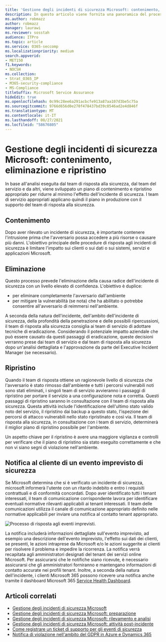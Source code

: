 ```yaml
---
title: 'Gestione degli incidenti di sicurezza Microsoft: contenimento, eliminazione e ripristino'
description: In questo articolo viene fornita una panoramica del processo di contenimento, eliminazione e ripristino della gestione degli incidenti di sicurezza nei servizi online Microsoft.
ms.author: robmazz
author: robmazz
manager: laurawi
ms.reviewer: sosstah
audience: ITPro
ms.topic: article
ms.service: O365-seccomp
ms.localizationpriority: medium
search.appverid:
- MET150
f1.keywords:
- NOCSH
ms.collection:
- Strat_O365_IP
- M365-security-compliance
- MS-Compliance
titleSuffix: Microsoft Service Assurance
hideEdit: true
ms.openlocfilehash: 0c99c28ee6a291acbcfe913a87aa107d3be5c75a
ms.sourcegitcommit: 9766d656d0e270f478437bd39c0546ad2e4d846f
ms.translationtype: MT
ms.contentlocale: it-IT
ms.lasthandoff: 08/27/2021
ms.locfileid: "58676805"
---
```

# <a name="microsoft-security-incident-management-containment-eradication-and-recovery"></a>Gestione degli incidenti di sicurezza Microsoft: contenimento, eliminazione e ripristino

In base all'analisi eseguita dal team di risposta alla sicurezza, dal team del servizio e da altri, viene sviluppato un piano di contenimento e ripristino appropriato per ridurre al minimo l'effetto dell'incidente di sicurezza. I team di servizio appropriati applicano quindi il piano in produzione con il supporto del team di risposta alla sicurezza.

## <a name="containment"></a>Contenimento

Dopo aver rilevato un incidente di sicurezza, è importante contenere l'intrusione prima che l'avversario possa accedere a più risorse o causare più danni. L'obiettivo principale delle procedure di risposta agli incidenti di sicurezza è limitare l'impatto sui clienti o sui dati o sui sistemi, servizi e applicazioni Microsoft.

## <a name="eradication"></a>Eliminazione

Questo processo prevede l'eliminazione della causa radice dell'incidente di sicurezza con un livello elevato di confidenza. L'obiettivo è duplice:

- per eliminare completamente l'avversario dall'ambiente
- per mitigare la vulnerabilità (se nota) che ha abilitato o potrebbe consentire all'avversario di reimmersi nell'ambiente.

A seconda della natura dell'incidente, dell'ambito dell'incidente di sicurezza, della profondità della penetrazione e delle possibili ripercussioni, il team di risposta alla sicurezza consiglia ai team di servizio di adottare tecniche di eradicazione. Considerando il potenziale impatto aziendale che può essere causato da questi passaggi di eradicazione, queste decisioni verranno prese dai team di servizio e dal team di risposta alla sicurezza dopo un'analisi dettagliata e l'approvazione da parte del Executive Incident Manager (se necessario).

## <a name="recovery"></a>Ripristino

Quando il team di risposta ottiene un ragionevole livello di sicurezza che l'avversario è stato rimosso dall'ambiente e tutti i percorsi vulnerabili noti sono stati eliminati, i singoli team di servizio avvieranno i passaggi di ripristino per portare il servizio a una configurazione nota e corretta. Questi passaggi di ripristino saranno in consultazione con il team di risposta alla sicurezza. Questa attività include l'identificazione dell'ultimo stato valido noto del servizio, il ripristino dai backup a questo stato, l'ispezione dei percorsi di attacco vulnerabili nello stato ripristinato e così via. Il team di risposta alla sicurezza, in consultazione con i team di servizio, determinerà il miglior piano di ripristino possibile per l'ambiente.

Un aspetto chiave per il ripristino è avere una maggiore vigilanza e controlli per verificare che il piano di ripristino sia stato eseguito correttamente e che non vi siano segni di violazione nell'ambiente.

## <a name="customer-notification-of-security-incident"></a>Notifica al cliente di un evento imprevisto di sicurezza

Se Microsoft determina che si è verificato un incidente di sicurezza, microsoft informerà l'utente con un ritardo indebito e entro i requisiti contrattuali e di conformità concordati. Dopo aver identificato tutti i tenant interessati, il team di comunicazione corrispondente lavora per identificare eventuali normative rilevanti applicabili ai tenant interessati. Il team delle comunicazioni utilizza il canale di comunicazione appropriato definito nelle normative applicabili per inviare una notifica al contatto tenant appropriato.

![Processo di risposta agli eventi imprevisti.](../media/assurance-incident-response-process.png)

La notifica includerà informazioni dettagliate sull'evento imprevisto, ad esempio una descrizione dell'evento imprevisto, l'effetto sui dati dei clienti, se presenti, le azioni intraprese da Microsoft e/o le azioni suggerite ai clienti per risolvere il problema e impedire la ricorrenza. La notifica verrà recapitata agli amministratori designati del tenant dei servizi online Microsoft. Per assicurarsi che le notifiche siano ricevute, è necessario assicurarsi che gli amministratori forniranno e mantengano informazioni di contatto accurate nei profili tenant. Inoltre, a seconda della natura dell'incidente, i clienti Microsoft 365 possono ricevere una notifica anche tramite il dashboard Microsoft 365 [Service Health Dashboard](http://status.yammer.com/).

## <a name="related-articles"></a>Articoli correlati

- [Gestione degli incidenti di sicurezza Microsoft](assurance-security-incident-management.md)
- [Gestione degli incidenti di sicurezza Microsoft: preparazione](assurance-sim-preparation.md)
- [Gestione degli incidenti di sicurezza Microsoft: rilevamento e analisi](assurance-sim-detection-analysis.md)
- [Gestione degli incidenti di sicurezza Microsoft: attività post-incidente](assurance-sim-post-incident-activity.md)
- [Come registrare un ticket di supporto per gli eventi di sicurezza](/azure/security/fundamentals/event-support-ticket)
- [Notifica di violazione nell'ambito del GDPR in Azure e Dynamics 365](/compliance/regulatory/gdpr-breach-azure-dynamics)

